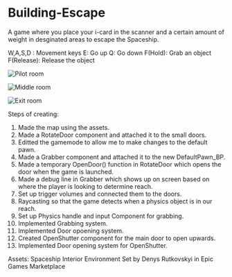 # Building-Escape

A game where you place your i-card in the scanner and a certain amount of weight in desginated areas to escape the Spaceship.

W,A,S,D : Movement keys
E: Go up
Q: Go down
F(Hold): Grab an object
F(Release): Release the object

![Pilot room](https://user-images.githubusercontent.com/81677957/124648360-cbd2c700-deb4-11eb-846d-7d3ff2b627ba.png)

![Middle room](https://user-images.githubusercontent.com/81677957/124648478-ec9b1c80-deb4-11eb-8a26-3f128146a36a.png)

![Exit room](https://user-images.githubusercontent.com/81677957/124648502-f3c22a80-deb4-11eb-860a-9a48e24b4299.png)






Steps of creating:

1. Made the map using the assets.
2. Made a RotateDoor component and attached it to the small doors.
3. Editted the gamemode to allow me to make changes to the default pawn.
4. Made a Grabber component and attached it to the new DefaultPawn_BP.
5. Made a temporary OpenDoor() function in RotateDoor which opens the door when the game is launched.
6. Made a debug line in Grabber which shows up on screen based on where the player is looking to determine reach.
7. Set up trigger volumes and connected them to the doors.
8. Raycasting so that the game detects when a physics object is in our reach.
9. Set up Physics handle and input Component for grabbing.
10. Implemented Grabbing system.
11. Implemented Door opoening system.
12. Created OpenShutter component for the main door to open upwards.
13. Implemented Door opening system for OpenShutter.


Assets: Spaceship Interior Environment Set by Denys Rutkovskyi in Epic Games Marketplace
